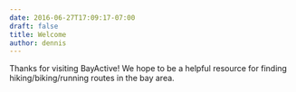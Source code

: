 ```yaml
---
date: 2016-06-27T17:09:17-07:00
draft: false
title: Welcome
author: dennis
---
```


Thanks for visiting BayActive! We hope to be a helpful resource for finding hiking/biking/running routes in the bay area.
